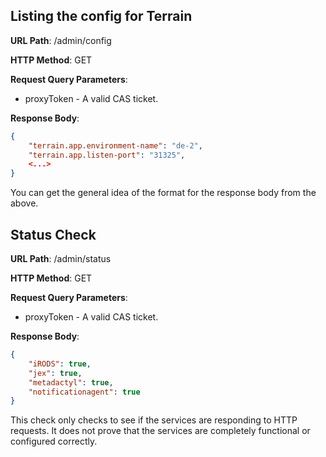 Listing the config for Terrain
-----------------------------

__URL Path__: /admin/config

__HTTP Method__: GET

__Request Query Parameters__:

* proxyToken - A valid CAS ticket.

__Response Body__:

```json
{
    "terrain.app.environment-name": "de-2",
    "terrain.app.listen-port": "31325",
    <...>
}
```

You can get the general idea of the format for the response body from the above.


Status Check
------------

__URL Path__: /admin/status

__HTTP Method__: GET

__Request Query Parameters__:

* proxyToken - A valid CAS ticket.

__Response Body__:

```json
{
    "iRODS": true,
    "jex": true,
    "metadactyl": true,
    "notificationagent": true
}
```

This check only checks to see if the services are responding to HTTP requests. It does not prove that the services are completely functional or configured correctly.
